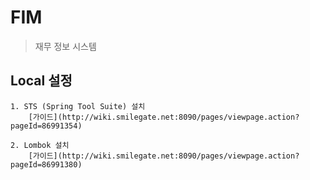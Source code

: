 # FIM
> 재무 정보 시스템

## Local 설정
    1. STS (Spring Tool Suite) 설치
        [가이드](http://wiki.smilegate.net:8090/pages/viewpage.action?pageId=86991354) 
    
    2. Lombok 설치
        [가이드](http://wiki.smilegate.net:8090/pages/viewpage.action?pageId=86991380) 